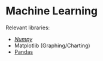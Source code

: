 # Machine Learning

Relevant libraries:
- *[Numpy](https://numpy.org/doc/2.3/user/basics.creation.html)*
- Matplotlib (Graphing/Charting)
- [Pandas](https://pandas.pydata.org/pandas-docs/stable/user_guide/index.html#user-guide)